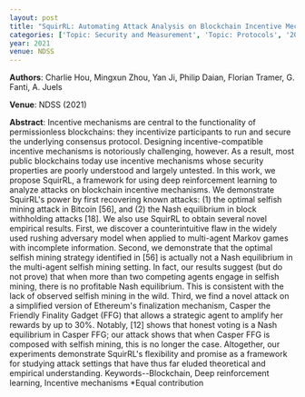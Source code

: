```yaml
---
layout: post
title: "SquirRL: Automating Attack Analysis on Blockchain Incentive Mechanisms with Deep Reinforcement Learning"
categories: ['Topic: Security and Measurement', 'Topic: Protocols', '2021', 'Venue: NDSS']
year: 2021
venue: NDSS
---
```

**Authors**: Charlie Hou, Mingxun Zhou, Yan Ji, Philip Daian, Florian Tramer, G. Fanti, A. Juels

**Venue**: NDSS (2021)

**Abstract**: Incentive mechanisms are central to the functionality of permissionless blockchains: they incentivize participants to run and secure the underlying consensus protocol. Designing incentive-compatible incentive mechanisms is notoriously challenging, however. As a result, most public blockchains today use incentive mechanisms whose security properties are poorly understood and largely untested. In this work, we propose SquirRL, a framework for using deep reinforcement learning to analyze attacks on blockchain incentive mechanisms. We demonstrate SquirRL's power by first recovering known attacks: (1) the optimal selfish mining attack in Bitcoin [56], and (2) the Nash equilibrium in block withholding attacks [18]. We also use SquirRL to obtain several novel empirical results. First, we discover a counterintuitive flaw in the widely used rushing adversary model when applied to multi-agent Markov games with incomplete information. Second, we demonstrate that the optimal selfish mining strategy identified in [56] is actually not a Nash equilibrium in the multi-agent selfish mining setting. In fact, our results suggest (but do not prove) that when more than two competing agents engage in selfish mining, there is no profitable Nash equilibrium. This is consistent with the lack of observed selfish mining in the wild. Third, we find a novel attack on a simplified version of Ethereum's finalization mechanism, Casper the Friendly Finality Gadget (FFG) that allows a strategic agent to amplify her rewards by up to 30%. Notably, [12] shows that honest voting is a Nash equilibrium in Casper FFG; our attack shows that when Casper FFG is composed with selfish mining, this is no longer the case. Altogether, our experiments demonstrate SquirRL's flexibility and promise as a framework for studying attack settings that have thus far eluded theoretical and empirical understanding. Keywords--Blockchain, Deep reinforcement learning, Incentive mechanisms *Equal contribution
